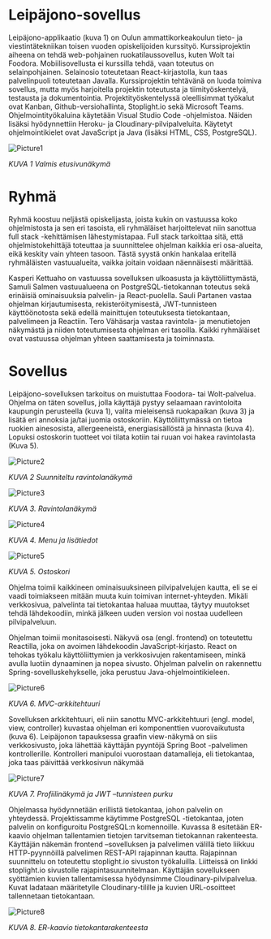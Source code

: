 # Leipäjono-sovellus 

Leipäjono-applikaatio (kuva 1) on Oulun ammattikorkeakoulun tieto- ja viestintätekniikan toisen vuoden opiskelijoiden kurssityö. Kurssiprojektin aiheena on tehdä web-pohjainen ruokatilaussovellus, kuten Wolt tai Foodora. Mobiilisovellusta ei kurssilla tehdä, vaan toteutus on selainpohjainen. Selainosio toteutetaan React-kirjastolla, kun taas palvelinpuoli toteutetaan Javalla. Kurssiprojektin tehtävänä on luoda toimiva sovellus, mutta myös harjoitella projektin toteutusta ja tiimityöskentelyä, testausta ja dokumentointia. Projektityöskentelyssä oleellisimmat työkalut ovat Kanban, Github-versiohallinta, Stoplight.io sekä Microsoft Teams. Ohjelmointityökaluina käytetään Visual Studio Code -ohjelmistoa. Näiden lisäksi hyödynnettiin Heroku- ja Cloudinary-pilvipalveluita. Käytetyt ohjelmointikielet ovat JavaScript ja Java (lisäksi HTML, CSS, PostgreSQL). 

![Picture1](https://user-images.githubusercontent.com/91842220/166519533-56bf6e23-fc9d-4d09-9b21-a908381398fc.png)

*KUVA 1 Valmis etusivunäkymä*
# Ryhmä
Ryhmä koostuu neljästä opiskelijasta, joista kukin on vastuussa koko ohjelmistosta ja sen eri tasoista, eli ryhmäläiset harjoittelevat niin sanottua full stack -kehittämisen lähestymistapaa. Full stack tarkoittaa sitä, että ohjelmistokehittäjä toteuttaa ja suunnittelee ohjelman kaikkia eri osa-alueita, eikä keskity vain yhteen tasoon. Tästä syystä onkin hankalaa eritellä ryhmäläisten vastuualueita, vaikka joitain voidaan näennäisesti määrittää.  

 

Kasperi Kettuaho on vastuussa sovelluksen ulkoasusta ja käyttöliittymästä, Samuli Salmen vastuualueena on PostgreSQL-tietokannan toteutus sekä erinäisiä ominaisuuksia palvelin- ja React-puolella. Sauli Partanen vastaa ohjelman kirjautumisesta, rekisteröitymisestä, JWT-tunnisteen käyttöönotosta sekä edellä mainittujen toteutuksesta tietokantaan, palvelimeen ja Reactiin. Tero Vähäsarja vastaa ravintola- ja menutietojen näkymästä ja niiden toteutumisesta ohjelman eri tasoilla. Kaikki ryhmäläiset ovat vastuussa ohjelman yhteen saattamisesta ja toiminnasta.   
# Sovellus
Leipäjono-sovelluksen tarkoitus on muistuttaa Foodora- tai Wolt-palvelua. Ohjelma on täten sovellus, jolla käyttäjä pystyy selaamaan ravintoloita kaupungin perusteella (kuva 1), valita mieleisensä ruokapaikan (kuva 3) ja lisätä eri annoksia ja/tai juomia ostoskoriin. Käyttöliittymässä on tietoa ruokien ainesosista, allergeeneistä, energiasisällöstä ja hinnasta (kuva 4). Lopuksi ostoskorin tuotteet voi tilata kotiin tai ruuan voi hakea ravintolasta (Kuva 5).  

![Picture2](https://user-images.githubusercontent.com/91842220/166519832-74a81b62-8345-4930-8e80-4f7a0c946601.png)

*KUVA 2 Suunniteltu ravintolanäkymä*

![Picture3](https://user-images.githubusercontent.com/91842220/166520003-27b13118-2fad-4fdb-8397-6d682a0156f1.png)

*KUVA 3. Ravintolanäkymä*

![Picture4](https://user-images.githubusercontent.com/91842220/166520074-9f6c1f36-5b6e-4baf-be29-d881aa09663c.png)

*KUVA 4. Menu ja lisätiedot*

![Picture5](https://user-images.githubusercontent.com/91842220/166520143-ec7710b0-3d58-4bd2-89db-7ece291ecbfb.png)

*KUVA 5. Ostoskori*

Ohjelma toimii kaikkineen ominaisuuksineen pilvipalvelujen kautta, eli se ei vaadi toimiakseen mitään muuta kuin toimivan internet-yhteyden. Mikäli verkkosivua, palvelinta tai tietokantaa haluaa muuttaa, täytyy muutokset tehdä lähdekoodiin, minkä jälkeen uuden version voi nostaa uudelleen pilvipalveluun. 

 

Ohjelman toimii monitasoisesti. Näkyvä osa (engl. frontend) on toteutettu Reactilla, joka on avoimen lähdekoodin JavaScript-kirjasto. React on tehokas työkalu käyttöliittymien ja verkkosivujen rakentamiseen, minkä avulla luotiin dynaaminen ja nopea sivusto. Ohjelman palvelin on rakennettu Spring-sovelluskehykselle, joka perustuu Java-ohjelmointikieleen. 


![Picture6](https://user-images.githubusercontent.com/91842220/166520224-24201624-4a97-48f6-b1db-c87b51a7624a.png)

*KUVA 6. MVC-arkkitehtuuri*

Sovelluksen arkkitehtuuri, eli niin sanottu MVC-arkkitehtuuri (engl. model, view, controller) kuvastaa ohjelman eri komponenttien vuorovaikutusta (kuva 6). Leipäjonon tapauksessa graafin view-näkymä on siis verkkosivusto, joka lähettää käyttäjän pyyntöjä Spring Boot -palvelimen kontrollerille. Kontrolleri manipuloi vuorostaan datamalleja, eli tietokantaa, joka taas päivittää verkkosivun näkymää


![Picture7](https://user-images.githubusercontent.com/91842220/166520329-bcf233af-f671-4a70-9c2d-60e628e3f5db.png)

*KUVA 7. Profiilinäkymä ja JWT –tunnisteen purku*

Ohjelmassa hyödynnetään erillistä tietokantaa, johon palvelin on yhteydessä.  Projektissamme käytimme PostgreSQL -tietokantaa, joten palvelin on konfiguroitu PostgreSQL:n komennoille. Kuvassa 8 esitetään ER-kaavio ohjelman tallentamien tietojen tarvitseman tietokannan rakenteesta. Käyttäjän näkemän frontend –sovelluksen ja palvelimen välillä tieto liikkuu HTTP-pyynnöillä palvelimen REST-API rajapinnan kautta. Rajapinnan suunnittelu on toteutettu stoplight.io sivuston työkaluilla. Liitteissä on linkki stoplight.io sivustolle rajapintasuunnitelmaan. Käyttäjän sovellukseen syöttämien kuvien tallentamisessa hyödynsimme Cloudinary-pilvipalvelua. Kuvat ladataan määritetylle Cloudinary-tilille ja kuvien URL-osoitteet tallennetaan tietokantaan. 


![Picture8](https://user-images.githubusercontent.com/91842220/166520410-879bc21b-768e-483c-942a-2fd3a1c61ae4.png)

*KUVA 8. ER-kaavio tietokantarakenteesta*
